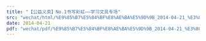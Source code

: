 ```yaml
---
title: "【公益义卖】No.1书写彩虹——学习文具专场"
src: "wechat/html/%E9%85%B7%E5%84%BF%E8%AE%BA%E5%9D%9B_2014-04-21_%E3%80%90%E5%85%AC%E7%9B%8A%E4%B9%89%E5%8D%96%E3%80%91No.1%E4%B9%A6%E5%86%99%E5%BD%A9%E8%99%B9%E2%80%94%E2%80%94%E5%AD%A6%E4%B9%A0%E6%96%87%E5%85%B7%E4%B8%93%E5%9C%BA.html"
date: 2014-04-21
pdf: "wechat/pdf/%E9%85%B7%E5%84%BF%E8%AE%BA%E5%9D%9B_2014-04-21_%E3%80%90%E5%85%AC%E7%9B%8A%E4%B9%89%E5%8D%96%E3%80%91No.1%E4%B9%A6%E5%86%99%E5%BD%A9%E8%99%B9%E2%80%94%E2%80%94%E5%AD%A6%E4%B9%A0%E6%96%87%E5%85%B7%E4%B8%93%E5%9C%BA.pdf"
---
```

